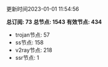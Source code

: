 更新时间2023-01-01 11:54:56

**总订阅: 73**
**总节点: 1543**
**有效节点: 434**
- trojan节点: 57
- ss节点: 158
- v2ray节点: 218
- ssr节点: 1
